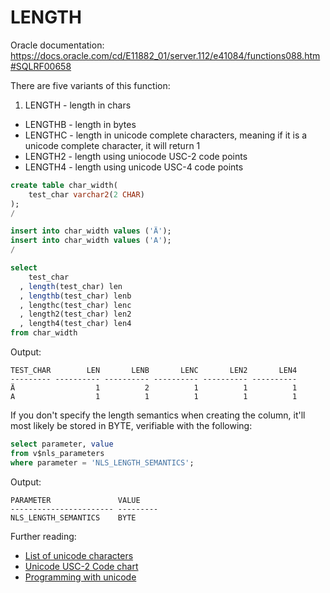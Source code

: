 # LENGTH

Oracle documentation: https://docs.oracle.com/cd/E11882_01/server.112/e41084/functions088.htm#SQLRF00658

There are five variants of this function:

1. LENGTH - length in chars
* LENGTHB - length in bytes
* LENGTHC - length in unicode complete characters, meaning if it is a unicode complete character, it will return 1
* LENGTH2 - length using uniocode USC-2 code points
* LENGTH4 - length using unicode USC-4 code points

```sql
create table char_width(
    test_char varchar2(2 CHAR)
);
/

insert into char_width values ('Ä');
insert into char_width values ('A');
/

select
    test_char
  , length(test_char) len
  , lengthb(test_char) lenb
  , lengthc(test_char) lenc
  , length2(test_char) len2
  , length4(test_char) len4
from char_width
```
Output:
```
TEST_CHAR        LEN       LENB       LENC       LEN2       LEN4
--------- ---------- ---------- ---------- ---------- ----------
Ä                  1          2          1          1          1
A                  1          1          1          1          1
```
If you don't specify the length semantics when creating the column, it'll most likely be stored in BYTE, verifiable with the following:

```sql
select parameter, value
from v$nls_parameters
where parameter = 'NLS_LENGTH_SEMANTICS';
```
Output:
```
PARAMETER               VALUE
----------------------- ---------
NLS_LENGTH_SEMANTICS    BYTE

```

Further reading:

* [List of unicode characters](http://en.wikipedia.org/wiki/List_of_Unicode_characters)
* [Unicode USC-2 Code chart](http://www.columbia.edu/kermit/ucs2.html)
* [Programming with unicode](http://unicodebook.readthedocs.org/en/latest/unicode_encodings.html)
